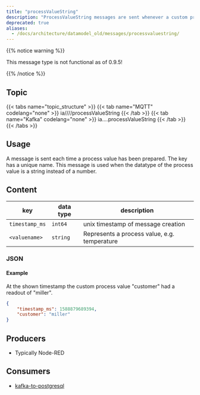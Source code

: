 ```yaml
---
title: "processValueString"
description: "ProcessValueString messages are sent whenever a custom process value is prepared. The value is a string."
deprecated: true
aliases:
  - /docs/architecture/datamodel_old/messages/processvaluestring/
---
```


{{% notice warning %}}

This message type is not functional as of 0.9.5!

{{% /notice %}}
## Topic

{{< tabs name="topic_structure" >}}
{{< tab name="MQTT" codelang="none" >}}
ia/<customerID>/<location>/<AssetID>/processValueString
{{< /tab >}}
{{< tab name="Kafka" codelang="none" >}}
ia.<customerID>.<location>.<AssetID>.processValueString
{{< /tab >}}
{{< /tabs >}}

## Usage

A message is sent each time a process value has been prepared. The key has a unique name. This message is used when the datatype of the process value is a string instead of a number.

## Content

| key            | data type | description                                  |
|----------------|-----------|----------------------------------------------|
| `timestamp_ms` | `int64`   | unix timestamp of message creation           | 
| `<valuename>`  | `string`  | Represents a process value, e.g. temperature |

### JSON

#### Example

At the shown timestamp the custom process value "customer" had a readout of "miller".

```json
{
    "timestamp_ms": 1588879689394, 
    "customer": "miller"
}
```
<!---
#### Schema

```json
{
    "$schema": "http://json-schema.org/draft/2019-09/schema",
    "$id": "https://learn.umh.app/content/docs/architecture/datamodel/messages/scrapCount.json",
    "type": "object",
    "default": {},
    "title": "Root Schema",
    "required": [
        "product_id",
        "time_per_unit_in_seconds"
    ],
    "properties": {
        "product_id": {
          "type": "string",
          "default": "",
          "title": "The product id to be produced"
        },
        "time_per_unit_in_seconds": {
          "type": "number",
          "default": 0.0,
          "minimum": 0,
          "title": "The time it takes to produce one unit of the product"
        }
    },
    "examples": [
        {
            "product_id": "Beierlinger 30x15",
            "time_per_unit_in_seconds": "0.2"
        },
        {
            "product_id": "Test product",
            "time_per_unit_in_seconds": "10"
        }
    ]
}
```
-->

## Producers

- Typically Node-RED

## Consumers

- [kafka-to-postgresql](/docs/architecture/microservices/core/kafka-to-postgresql)
